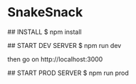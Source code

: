 # SnakeSnack

## INSTALL
    $ npm install

## START DEV SERVER
    $ npm run dev

then go on http://localhost:3000

## START PROD SERVER
    $ npm run prod